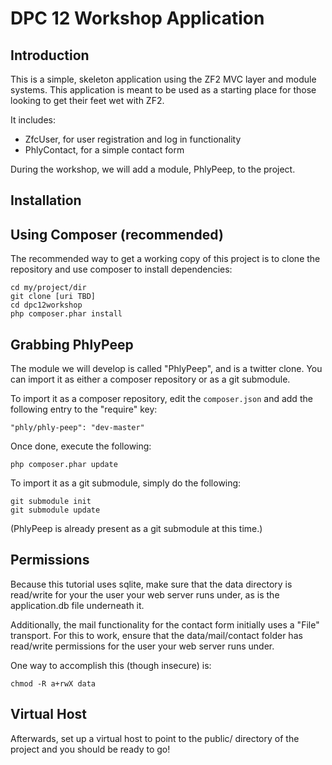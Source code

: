 DPC 12 Workshop Application
===========================

Introduction
------------
This is a simple, skeleton application using the ZF2 MVC layer and module
systems. This application is meant to be used as a starting place for those
looking to get their feet wet with ZF2.

It includes:

* ZfcUser, for user registration and log in functionality
* PhlyContact, for a simple contact form

During the workshop, we will add a module, PhlyPeep, to the project.

Installation
------------

Using Composer (recommended)
----------------------------
The recommended way to get a working copy of this project is to clone the repository
and use composer to install dependencies:

    cd my/project/dir
    git clone [uri TBD]
    cd dpc12workshop
    php composer.phar install

Grabbing PhlyPeep
-----------------
The module we will develop is called "PhlyPeep", and is a twitter clone. You can
import it as either a composer repository or as a git submodule.

To import it as a composer repository, edit the `composer.json` and add the
following entry to the "require" key:

    "phly/phly-peep": "dev-master"

Once done, execute the following:

    php composer.phar update

To import it as a git submodule, simply do the following:

    git submodule init
    git submodule update

(PhlyPeep is already present as a git submodule at this time.)

Permissions
-----------
Because this tutorial uses sqlite, make sure that the data directory is
read/write for your the user your web server runs under, as is the
application.db file underneath it.

Additionally, the mail functionality for the contact form initially uses a
"File" transport. For this to work, ensure that the data/mail/contact folder
has read/write permissions for the user your web server runs under.

One way to accomplish this (though insecure) is:

    chmod -R a+rwX data

Virtual Host
------------
Afterwards, set up a virtual host to point to the public/ directory of the
project and you should be ready to go!
